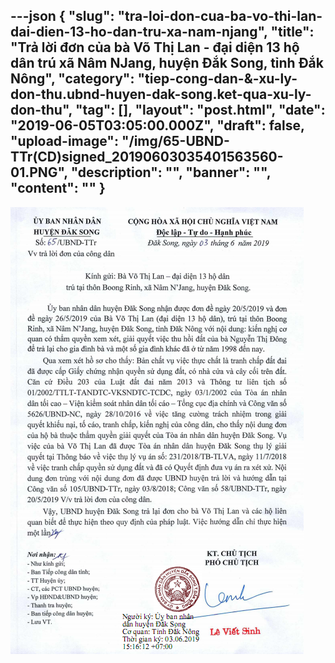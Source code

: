 ---json
{
    "slug": "tra-loi-don-cua-ba-vo-thi-lan-dai-dien-13-ho-dan-tru-xa-nam-njang",
    "title": "Trả lời đơn  của bà Võ Thị Lan - đại diện 13 hộ dân trú xã Nâm NJang, huyện Đắk Song, tỉnh Đắk Nông",
    "category": "tiep-cong-dan-&-xu-ly-don-thu.ubnd-huyen-dak-song.ket-qua-xu-ly-don-thu",
    "tag": [],
    "layout": "post.html",
    "date": "2019-06-05T03:05:00.000Z",
    "draft": false,
    "upload-image": "/img/65-UBND-TTr(CD)signed_20190603035401563560-01.PNG",
    "description": "",
    "banner": "",
    "__content__": ""
}
---
<p><img alt="" src="/img/65-UBND-TTr(CD)signed_20190603035401563560-01.PNG" /></p>
